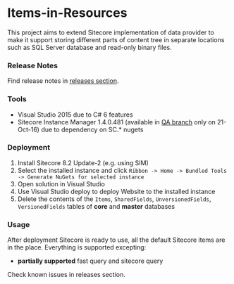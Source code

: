 # Items-in-Resources

This project aims to extend Sitecore implementation of data provider to make it support storing different 
parts of content tree in separate locations such as SQL Server database and read-only binary files.

### Release Notes

Find release notes in [releases section](https://github.com/Sitecore/Items-in-Resources/releases).

### Tools

* Visual Studio 2015 due to C# 6 features
* Sitecore Instance Manager 1.4.0.481 (available in [QA branch](http://dl.sitecore.net/updater/qa/sim) only on 21-Oct-16) due to dependency on SC.* nugets

### Deployment

1. Install Sitecore 8.2 Update-2 (e.g. using SIM)
2. Select the installed instance and click `Ribbon -> Home -> Bundled Tools -> Generate NuGets for selected instance`
3. Open solution in Visual Studio 
4. Use Visual Studio deploy to deploy Website to the installed instance 
5. Delete the contents of the `Items`, `SharedFields`, `UnversionedFields`, `VersionedFields` tables of **core** and **master** databases

### Usage

After deployment Sitecore is ready to use, all the default Sitecore items are in the place. Everything is supported excepting:  
* **partially supported** fast query and sitecore query

Check known issues in releases section.

